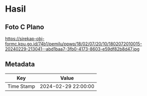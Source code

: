 # Hasil

## Foto C Plano

https://sirekap-obj-formc.kpu.go.id/74b1/pemilu/ppwp/18/02/07/20/10/1802072010015-20240229-213041--abd1baa7-3fb0-4173-8603-e59df82b8d47.jpg


## Metadata

| Key        | Value               |
| ---------- | ------------------- |
| Time Stamp | 2024-02-29 22:00:00 |



